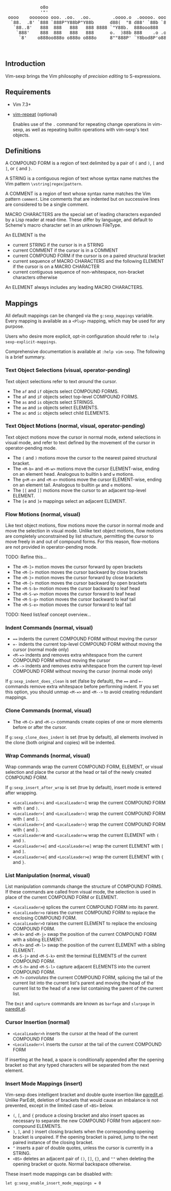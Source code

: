<pre>
             o8o
             '"'
 oooo    ooooooo ooo. .oo.  .oo.        .oooo.o  .ooooo. oooo    ooooo.ooooo.
  `88.  .8' `888 `888P"Y88bP"Y88b      d88(  "8 d88' `88b `88b..8P'  888' `88b
   `88..8'   888  888   888   888 8888 `"Y88b.  888ooo888   Y888'    888   888
    `888'    888  888   888   888      o.  )88b 888    .o .o8"'88b   888   888
     `8'    o888oo888o o888o o888o     8""888P' `Y8bod8P'o88'   888o 888bod8P'
                                                                     888
                                                                    o888o
</pre>

## Introduction

Vim-sexp brings the Vim philosophy of _precision editing_ to S-expressions.

## Requirements

* Vim 7.3+

* [vim-repeat][] (optional)

  Enables use of the `.` command for repeating change operations in vim-sexp,
  as well as repeating builtin operations with vim-sexp's text objects.

## Definitions

A COMPOUND FORM is a region of text delimited by a pair of `(` and `)`,
`[` and `]`, or `{` and `}`.

A STRING is a contiguous region of text whose syntax name matches the Vim
pattern `\vstring|regex|pattern`.

A COMMENT is a region of text whose syntax name matches the Vim pattern
`comment`. Line comments that are indented but on successive lines are
considered to be a single comment.

MACRO CHARACTERS are the special set of leading characters expanded by a Lisp
reader at read-time. These differ by language, and default to Scheme's macro
character set in an unknown FileType.

An ELEMENT is the

* current STRING if the cursor is in a STRING
* current COMMENT if the cursor is in a COMMENT
* current COMPOUND FORM if the cursor is on a paired structural bracket
* current sequence of MACRO CHARACTERS and the following ELEMENT if the cursor is on a MACRO CHARACTER
* current contiguous sequence of non-whitespace, non-bracket characters otherwise

An ELEMENT always includes any leading MACRO CHARACTERS.

## Mappings

All default mappings can be changed via the `g:sexp_mappings` variable. Every
mapping is available as a `<Plug>` mapping, which may be used for any purpose.

Users who desire more explicit, opt-in configuration should refer to
`:help sexp-explicit-mappings`.

Comprehensive documentation is available at `:help vim-sexp`. The following is
a brief summary.

### Text Object Selections (visual, operator-pending)

Text object selections refer to text _around_ the cursor.

* The `af` and `if` objects select COMPOUND FORMS.
* The `aF` and `iF` objects select top-level COMPOUND FORMS.
* The `as` and `is` objects select STRINGS.
* The `ae` and `ie` objects select ELEMENTS.
* The `ac` and `ic` objects select child ELEMENTS.

### Text Object Motions (normal, visual, operator-pending)

Text object motions move the cursor in normal mode, extend selections in
visual mode, and refer to text defined by the movement of the cursor in
operator-pending mode.

* The `(` and `)` motions move the cursor to the nearest paired structural bracket.
* The `<M-b>` and `<M-w>` motions move the cursor ELEMENT-wise, ending on an element head. Analogous to builtin `b` and `w` motions.
* The `g<M-e>` and `<M-e>` motions move the cursor ELEMENT-wise, ending on an element tail. Analogous to builtin `ge` and `e` motions.
* The `[[` and `]]` motions move the cursor to an adjacent top-level ELEMENT.
* The `[e` and `]e` mappings select an adjacent ELEMENT.

### Flow Motions (normal, visual)

Like text object motions, flow motions move the cursor in normal mode and move the selection in visual mode. Unlike text object motions, flow motions are completely unconstrained by list structure, permitting the cursor to move freely in and out of compound forms. For this reason, flow-motions are not provided in operator-pending mode.

TODO: Refine this...
* The `<M-]>` motion moves the cursor forward by open brackets
* The `<M-[>` motion moves the cursor backward by close brackets
* The `<M-}>` motion moves the cursor forward by close brackets
* The `<M-{>` motion moves the cursor backward by open brackets
* The `<M-S-b>` motion moves the cursor backward to leaf head
* The `<M-S-w>` motion moves the cursor forward to leaf head
* The `<M-S-g>` motion moves the cursor backward to leaf tail
* The `<M-S-e>` motion moves the cursor forward to leaf tail

TODO: Need list/leaf concept overview...

### Indent Commands (normal, visual)

* `==` indents the current COMPOUND FORM without moving the cursor
* `=-` indents the current top-level COMPOUND FORM without moving the cursor (normal mode only)
* `<M-=>` indents and removes extra whitespace from the current COMPOUND FORM without moving the cursor
* `<M-->` indents and removes extra whitespace from the current top-level COMPOUND FORM without moving the cursor (normal mode only)

If `g:sexp_indent_does_clean` is set (false by default), the `==` and `=-` commands remove extra whitespace before performing indent. If you set this option, you should unmap `<M-=>` and `<M-->` to avoid creating redundant mappings.

### Clone Commands (normal, visual)

* The `<M-C>` and `<M-c>` commands create copies of one or more elements before or after the cursor.

If `g:sexp_clone_does_indent` is set (true by default), all elements involved in the clone (both original and copies) will be indented.

### Wrap Commands (normal, visual)

Wrap commands wrap the current COMPOUND FORM, ELEMENT, or visual selection and
place the cursor at the head or tail of the newly created COMPOUND FORM.

If `g:sexp_insert_after_wrap` is set (true by default), insert mode is entered
after wrapping.

* `<LocalLeader>i` and `<LocalLeader>I` wrap the current COMPOUND FORM with `(` and `)`.
* `<LocalLeader>[` and `<LocalLeader>]` wrap the current COMPOUND FORM with `[` and `]`.
* `<LocalLeader>{` and `<LocalLeader>}` wrap the current COMPOUND FORM with `{` and `}`.
* `<LocalLeader>W` and `<LocalLeader>w` wrap the current ELEMENT with `(` and `)`.
* `<LocalLeader>e[` and `<LocalLeader>e]` wrap the current ELEMENT with `[` and `]`.
* `<LocalLeader>e{` and `<LocalLeader>e}` wrap the current ELEMENT with `{` and `}`.

### List Manipulation (normal, visual)

List manipulation commands change the structure of COMPOUND FORMS. If these
commands are called from visual mode, the selection is used in place of the
current COMPOUND FORM or ELEMENT.

* `<LocalLeader>@` splices the current COMPOUND FORM into its parent.
* `<LocalLeader>o` raises the current COMPOUND FORM to replace the enclosing COMPOUND FORM.
* `<LocalLeader>O` raises the current ELEMENT to replace the enclosing COMPOUND FORM.
* `<M-k>` and `<M-j>` swap the position of the current COMPOUND FORM with a sibling ELEMENT.
* `<M-h>` and `<M-l>` swap the position of the current ELEMENT with a sibling ELEMENT.
* `<M-S-j>` and `<M-S-k>` emit the terminal ELEMENTS of the current COMPOUND FORM.
* `<M-S-h>` and `<M-S-l>` capture adjacent ELEMENTS into the current COMPOUND FORM.
* `<M-?>` _convolutes_ the current COMPOUND FORM, splicing the tail of the current list into the current list's parent and moving the head of the current list to the head of a new list containing the parent of the current list.

The `Emit` and `capture` commands are known as `barfage` and `slurpage` in [paredit.el][].

### Cursor Insertion (normal)

* `<LocalLeader>h` inserts the cursor at the head of the current COMPOUND FORM
* `<LocalLeader>l` inserts the cursor at the tail of the current COMPOUND FORM

If inserting at the head, a space is conditionally appended after the opening
bracket so that any typed characters will be separated from the next element.

### Insert Mode Mappings (insert)

Vim-sexp does intelligent bracket and double quote insertion like
[paredit.el][]. Unlike ParEdit, deletion of brackets that would cause an
imbalance is not prevented, except in the limited case of `<BS>` below.

* `(`, `[`, and `{` produce a closing bracket and also insert spaces as
  necessary to separate the new COMPOUND FORM from adjacent non-compound
  ELEMENTS.
* `)`, `]`, and `}` insert closing brackets when the corresponding opening
  bracket is unpaired. If the opening bracket is paired, jump to the next
  paired instance of the closing bracket.
* `"` inserts a pair of double quotes, unless the cursor is currently in
  a STRING.
* `<BS>` deletes an adjacent pair of `()`, `[]`, `{}`, and `""` when deleting
  the opening bracket or quote. Normal backspace otherwise.

These insert mode mappings can be disabled with:

```vim
let g:sexp_enable_insert_mode_mappings = 0
```

[vim-repeat]: https://github.com/tpope/vim-repeat
[paredit.el]: http://www.emacswiki.org/emacs/ParEdit
